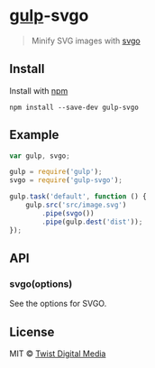 # [gulp](https://github.com/wearefractal/gulp)-svgo

> Minify SVG images with [svgo](https://github.com/svg/svgo)

## Install

Install with [npm](https://npmjs.org/package/gulp-svgo)

```
npm install --save-dev gulp-svgo
```

## Example

```js
var gulp, svgo;

gulp = require('gulp');
svgo = require('gulp-svgo');

gulp.task('default', function () {
    gulp.src('src/image.svg')
		.pipe(svgo())
		.pipe(gulp.dest('dist'));
});
```


## API

### svgo(options)

See the options for SVGO.

## License

MIT © [Twist Digital Media](http://www.twistdigital.co.uk/)
